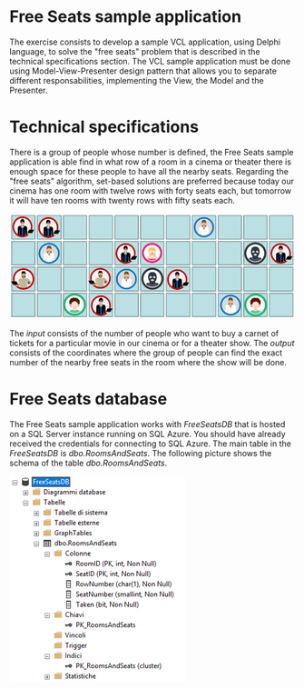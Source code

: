 # Free Seats sample application

The exercise consists to develop a sample VCL application, using Delphi language, to solve the "free seats" problem that is described in the technical specifications section. The VCL sample application must be done using Model-View-Presenter design pattern that allows you to separate different responsabilities, implementing the View, the Model and the Presenter.


Technical specifications
========================

There is a group of people whose number is defined, the Free Seats sample application is able find in what row of a room in a cinema or theater there is enough space for these people to have all the nearby seats. Regarding the "free seats" algorithm, set-based solutions are preferred because today our cinema has one room with twelve rows with forty seats each, but tomorrow it will have ten rooms with twenty rows with fifty seats each.

![](./img/Free-Seats.png)

The *input* consists of the number of people who want to buy a carnet of tickets for a particular movie in our cinema or for a theater show. The *output* consists of the coordinates where the group of people can find the exact number of the nearby free seats in the room where the show will be done.


Free Seats database
===================

The Free Seats sample application works with *FreeSeatsDB* that is hosted on a SQL Server instance running on SQL Azure. You should have already received the credentials for connecting to SQL Azure. The main table in the *FreeSeatsDB* is *dbo.RoomsAndSeats*. The following picture shows the schema of the table *dbo.RoomsAndSeats*.

![](./img/Free-Seats-DB.png)
